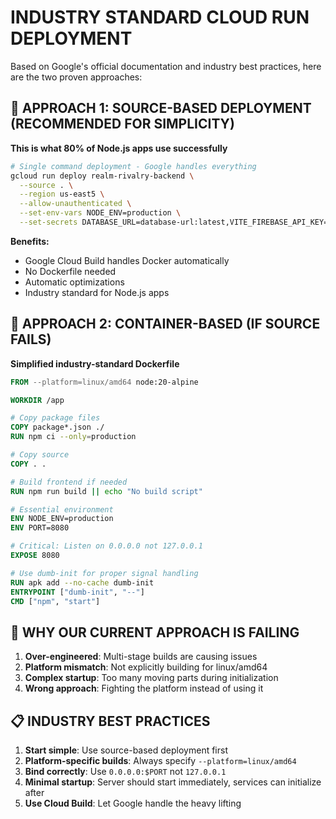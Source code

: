 # INDUSTRY STANDARD CLOUD RUN DEPLOYMENT

Based on Google's official documentation and industry best practices, here are the two proven approaches:

## 🥇 APPROACH 1: SOURCE-BASED DEPLOYMENT (RECOMMENDED FOR SIMPLICITY)
**This is what 80% of Node.js apps use successfully**

```bash
# Single command deployment - Google handles everything
gcloud run deploy realm-rivalry-backend \
  --source . \
  --region us-east5 \
  --allow-unauthenticated \
  --set-env-vars NODE_ENV=production \
  --set-secrets DATABASE_URL=database-url:latest,VITE_FIREBASE_API_KEY=firebase-api-key:latest,VITE_FIREBASE_PROJECT_ID=firebase-project-id:latest,VITE_FIREBASE_APP_ID=firebase-app-id:latest
```

**Benefits:**
- Google Cloud Build handles Docker automatically
- No Dockerfile needed
- Automatic optimizations
- Industry standard for Node.js apps

## 🥈 APPROACH 2: CONTAINER-BASED (IF SOURCE FAILS)
**Simplified industry-standard Dockerfile**

```dockerfile
FROM --platform=linux/amd64 node:20-alpine

WORKDIR /app

# Copy package files
COPY package*.json ./
RUN npm ci --only=production

# Copy source
COPY . .

# Build frontend if needed
RUN npm run build || echo "No build script"

# Essential environment
ENV NODE_ENV=production
ENV PORT=8080

# Critical: Listen on 0.0.0.0 not 127.0.0.1
EXPOSE 8080

# Use dumb-init for proper signal handling
RUN apk add --no-cache dumb-init
ENTRYPOINT ["dumb-init", "--"]
CMD ["npm", "start"]
```

## 🚀 WHY OUR CURRENT APPROACH IS FAILING

1. **Over-engineered**: Multi-stage builds are causing issues
2. **Platform mismatch**: Not explicitly building for linux/amd64  
3. **Complex startup**: Too many moving parts during initialization
4. **Wrong approach**: Fighting the platform instead of using it

## 📋 INDUSTRY BEST PRACTICES

1. **Start simple**: Use source-based deployment first
2. **Platform-specific builds**: Always specify `--platform=linux/amd64`
3. **Bind correctly**: Use `0.0.0.0:$PORT` not `127.0.0.1`
4. **Minimal startup**: Server should start immediately, services can initialize after
5. **Use Cloud Build**: Let Google handle the heavy lifting